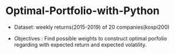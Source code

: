 # Optimal-Portfolio-with-Python

* Dataset: weekly returns(2015-2019) of 20 companies(kospi200)

* Objectives : Find possible weights to construct optimal porfolio regarding with expected return and expected volatility.

